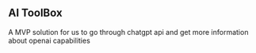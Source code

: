 ## AI ToolBox

A MVP solution for us to go through chatgpt api and get more information about openai capabilities